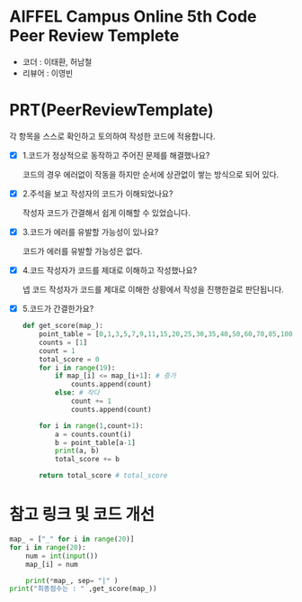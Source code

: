 # AIFFEL Campus Online 5th Code Peer Review Templete

- 코더 : 이태환, 허남철
- 리뷰어 : 이영빈


# PRT(PeerReviewTemplate)

각 항목을 스스로 확인하고 토의하여 작성한 코드에 적용합니다.

- [x] 1.코드가 정상적으로 동작하고 주어진 문제를 해결했나요?

  코드의 경우 에러없이 작동을 하지만 순서에 상관없이 쌓는 방식으로 되어 있다.

- [x] 2.주석을 보고 작성자의 코드가 이해되었나요?

  작성자 코드가 간결해서 쉽게 이해할 수 있었습니다.

- [x] 3.코드가 에러를 유발할 가능성이 있나요?

  코드가 에러를 유발할 가능성은 없다.

- [x] 4.코드 작성자가 코드를 제대로 이해하고 작성했나요?

  넵 코드 작성자가 코드를 제대로 이해한 상황에서 작성을 진행한걸로 판단됩니다.

- [x] 5.코드가 간결한가요?

  ```python
  def get_score(map_):
      point_table = [0,1,3,5,7,9,11,15,20,25,30,35,40,50,60,70,85,100,150,300]
      counts = [1]
      count = 1
      total_score = 0
      for i in range(19):
          if map_[i] <= map_[i+1]: # 증가
              counts.append(count)
          else: # 작다
              count += 1
              counts.append(count)
  
      for i in range(1,count+1):
          a = counts.count(i)
          b = point_table[a-1]
          print(a, b)
          total_score += b
  
      return total_score # total_score
  ```

  

  

# 참고 링크 및 코드 개선

```python
map_ = ["_" for i in range(20)]
for i in range(20):
    num = int(input())
    map_[i] = num

    print(*map_, sep= "|" )
print("최종점수는 : " ,get_score(map_))


```
